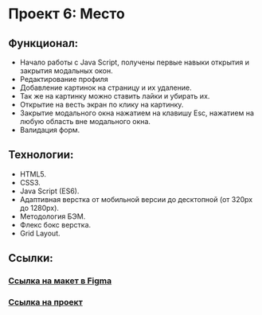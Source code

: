 # Проект 6: Место

## Функционал:

- Начало работы с Java Script, получены первые навыки открытия и закрытия модальных окон.
- Редактирование профиля
- Добавление картинок на страницу и их удаление.
- Так же на картинку можно ставить лайки и убирать их.
- Открытие на весть экран по клику на картинку.
- Закрытие модального окна нажатием на клавишу Esc, нажатием на любую область вне модального окна.
- Валидация форм.

## Технологии:

- HTML5.
- CSS3.
- Java Script (ES6).
- Адаптивная верстка от мобильной версии до десктопной (от 320px до 1280px).
- Методология БЭМ.
- Флекс бокс верстка.
- Grid Layout.

## Ссылки:

### [Ссылка на макет в Figma](https://www.figma.com/file/2cn9N9jSkmxD84oJik7xL7/JavaScript.-Sprint-4?node-id=0%3A1)

### [Ссылка на проект](https://dmitriy9427.github.io/mesto/index.html)
